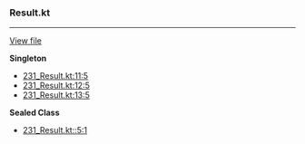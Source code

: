 ### Result.kt
---
[View file](files/231_Result.kt)

**Singleton**

 - [231_Result.kt:11:5](files/231_Result.kt#L11)
 - [231_Result.kt:12:5](files/231_Result.kt#L12)
 - [231_Result.kt:13:5](files/231_Result.kt#L13)

**Sealed Class**

 - [231_Result.kt::5:1](files/231_Result.kt#L:5)

